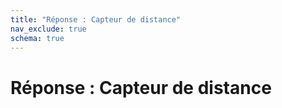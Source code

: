 ```yaml
---
title: "Réponse : Capteur de distance"
nav_exclude: true
schema: true
---
```


# Réponse : Capteur de distance
